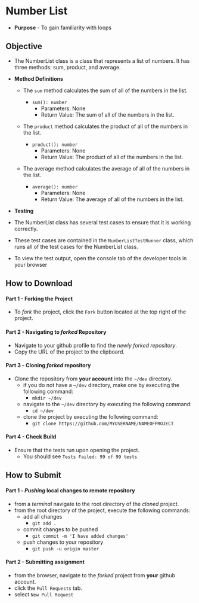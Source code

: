 # Number List
* **Purpose** - To gain familiarity with loops




## Objective
* The NumberList class is a class that represents a list of numbers. It has three methods: sum, product, and average.

* **Method Definitions**
  * The `sum` method calculates the sum of all of the numbers in the list.
    * `sum(): number`
      * Parameters: None
      * Return Value: The sum of all of the numbers in the list.

  * The `product` method calculates the product of all of the numbers in the list.
    * `product(): number`
      * Parameters: None
      * Return Value: The product of all of the numbers in the list.

  * The average method calculates the average of all of the numbers in the list.
    * `average(): number`
      * Parameters: None
      * Return Value: The average of all of the numbers in the list.

* **Testing**
* The NumberList class has several test cases to ensure that it is working correctly.
* These test cases are contained in the `NumberListTestRunner` class, which runs all of the test cases for the NumberList class.
* To view the test output, open the console tab of the developer tools in your browser



## How to Download

#### Part 1 - Forking the Project
* To _fork_ the project, click the `Fork` button located at the top right of the project.


#### Part 2 - Navigating to _forked_ Repository
* Navigate to your github profile to find the _newly forked repository_.
* Copy the URL of the project to the clipboard.

#### Part 3 - Cloning _forked_ repository
* Clone the repository from **your account** into the `~/dev` directory.
  * if you do not have a `~/dev` directory, make one by executing the following command:
    * `mkdir ~/dev`
  * navigate to the `~/dev` directory by executing the following command:
    * `cd ~/dev`
  * clone the project by executing the following command:
    * `git clone https://github.com/MYUSERNAME/NAMEOFPROJECT`

#### Part 4 - Check Build
* Ensure that the tests run upon opening the project.
    * You should see `Tests Failed: 99 of 99 tests`







## How to Submit

#### Part 1 -  _Pushing_ local changes to remote repository
* from a _terminal_ navigate to the root directory of the _cloned_ project.
* from the root directory of the project, execute the following commands:
    * add all changes
      * `git add .`
    * commit changes to be pushed
      * `git commit -m 'I have added changes'`
    * push changes to your repository
      * `git push -u origin master`

#### Part 2 - Submitting assignment
* from the browser, navigate to the _forked_ project from **your** github account.
* click the `Pull Requests` tab.
* select `New Pull Request`
